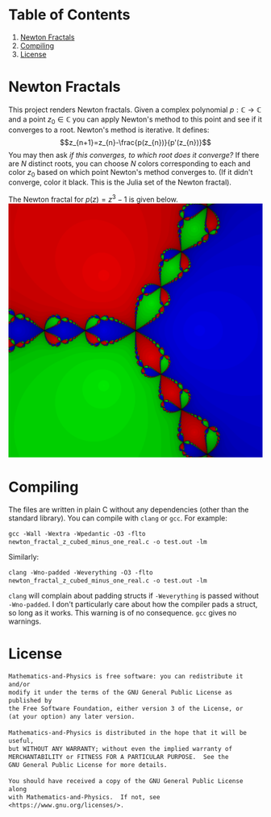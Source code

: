 # Table of Contents
1. [Newton Fractals](#nf)
2. [Compiling](#compiling)
3. [License](#license)

# Newton Fractals <a name="nf"></a>
This project renders Newton fractals. Given a complex polynomial
$p:\mathbb{C}\rightarrow\mathbb{C}$ and a point $z_{0}\in\mathbb{C}$ you can
apply Newton's method to this point and see if it converges to a root. Newton's
method is iterative. It defines:
$$z_{n+1}=z_{n}-\frac{p(z_{n})}{p'(z_{n})}$$
You may then ask *if this converges, to which root does it converge?* If there
are $N$ distinct roots, you can choose $N$ colors corresponding to each
and color $z_{0}$ based on which point Newton's method converges to. (If it
didn't converge, color it black. This is the Julia set of the Newton fractal).

The Newton fractal for $p(z)=z^{3}-1$ is given below.
![Newton Fractal](https://github.com/ryanmaguire/Mathematics-and-Physics/blob/master/images/newton_fractal_z_cubed_minus_one.png "Newton Fractal")

# Compiling
The files are written in plain C without any dependencies (other than the
standard library). You can compile with `clang` or `gcc`. For example:
```
gcc -Wall -Wextra -Wpedantic -O3 -flto newton_fractal_z_cubed_minus_one_real.c -o test.out -lm
```
Similarly:
```
clang -Wno-padded -Weverything -O3 -flto newton_fractal_z_cubed_minus_one_real.c -o test.out -lm
```
`clang` will complain about padding structs if `-Weverything` is passed without
`-Wno-padded`. I don't particularly care about how the compiler pads a struct,
so long as it works. This warning is of no consequence. `gcc` gives no warnings.

# License
    Mathematics-and-Physics is free software: you can redistribute it and/or
    modify it under the terms of the GNU General Public License as published by
    the Free Software Foundation, either version 3 of the License, or
    (at your option) any later version.

    Mathematics-and-Physics is distributed in the hope that it will be useful,
    but WITHOUT ANY WARRANTY; without even the implied warranty of
    MERCHANTABILITY or FITNESS FOR A PARTICULAR PURPOSE.  See the
    GNU General Public License for more details.

    You should have received a copy of the GNU General Public License along
    with Mathematics-and-Physics.  If not, see <https://www.gnu.org/licenses/>.
